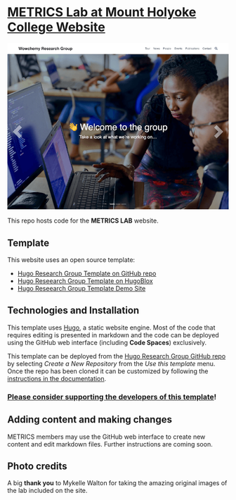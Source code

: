 # [METRICS Lab at Mount Holyoke College Website](https://mhc-metrics-lab.github.io)

[![Screenshot](./preview.png)]([https://hugoblox.com/hugo-themes/](https://mhc-metrics-lab.github.io))

This repo hosts code for the **METRICS LAB** website. 

## Template

This website uses an open source template:

- [Hugo Research Group Template on GitHub repo](https://github.com/wowchemy/starter-hugo-research-group)
- [Hugo Reseearch Group Template on HugoBlox](https://hugoblox.com/templates/details/research-group/)
- [Hugo Reseearch Group Template Demo Site](https://research-group.netlify.app)

## Technologies and Installation

This template uses [Hugo](https://github.com/gohugoio/hugo), a static website engine. Most of the code that requires editing is presented in markdown and the code can be deployed using the GitHub web interface (including **Code Spaces**) exclusively.

This template can be deployed from the [Hugo Research Group GitHub repo](https://github.com/wowchemy/starter-hugo-research-group) by selecting _Create a New Repository_ from the _Use this template_ menu. Once the repo has been cloned it can be customized by following the [instructions in the documentation](https://docs.hugoblox.com/tutorial/blog/).

### [Please consider supporting the developers of this template](https://github.com/sponsors/gcushen)!

## Adding content and making changes

METRICS members may use the GitHub web interface to create new content and edit markdown files. Further instructions are coming soon.

## Photo credits

A big **thank you** to Mykelle Walton for taking the amazing original images of the lab included on the site.
